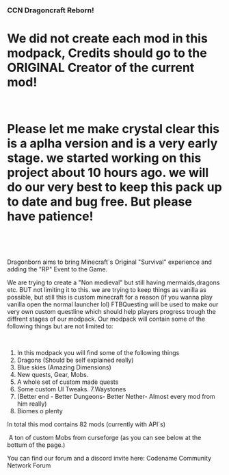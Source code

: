### CCN Dragoncraft Reborn!

#  We did not create each mod in this modpack, Credits should go to the ORIGINAL Creator of the current mod!

 

# Please let me make crystal clear this is a aplha version and is a very early stage. we started working on this project about 10 hours ago. we will do our very best to keep this pack up to date and bug free. But please have patience!
 

 

Dragonborn aims to bring Minecraft´s Original "Survival" experience and adding the "RP" Event to the Game.

We are trying to create a "Non medieval" but still having mermaids,dragons etc. BUT not limiting it to this.
we are trying to keep things as vanilla as possible, but still this is custom minecraft for a reason (if you wanna play vanilla open the normal launcher lol)
FTBQuesting will be used to make our very own custom questline which should help players progress trough the diffrent stages of our modpack.
Our modpack will contain some of the following things but are not limited to:

 

1. In this modpack you will find some of the following things
2. Dragons (Should be self explained really)
3. Blue skies (Amazing Dimensions)
4. New quests, Gear, Mobs.
5. A whole set of custom made quests
6. Some custom UI Tweaks.
7.Waystones
8. (Better end - Better Dungeons- Better Nether- Almost every mod from him really)
9. Biomes o plenty

In total this mod contains 82 mods (currently with API´s)




 A ton of custom Mobs from curseforge (as you can see below at the bottum of the page.)
 

You can find our forum and a discord invite here:
Codename Community Network Forum

